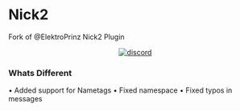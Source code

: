 # Nick2
Fork of @ElektroPrinz Nick2 Plugin

<div align="center">
<a href="https://discord.gg/ECGhkJc">
        <img src="https://img.shields.io/badge/chat-on%20discord-7289da.svg" alt="discord">
    </a>
</div>

### Whats Different
• Added support for Nametags
• Fixed namespace
• Fixed typos in messages
